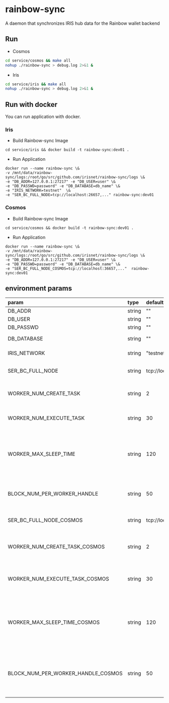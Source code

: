 # rainbow-sync
A daemon that synchronizes IRIS hub data for the Rainbow wallet backend

## Run
- Cosmos
```bash
cd service/cosmos && make all
nohup ./rainbow-sync > debug.log 2>&1 &
```
- Iris
```bash
cd service/iris && make all
nohup ./rainbow-sync > debug.log 2>&1 &
```

## Run with docker
You can run application with docker.
### Iris 
- Build Rainbow-sync Image
```$xslt
cd service/iris && docker build -t rainbow-sync:dev01 .
```

- Run Application 
```$xslt
docker run --name rainbow-sync \&
-v /mnt/data/rainbow-sync/logs:/root/go/src/github.com/irisnet/rainbow-sync/logs \&
-e "DB_ADDR=127.0.0.1:27217" -e "DB_USER=user" \&
-e "DB_PASSWD=password" -e "DB_DATABASE=db_name" \&
-e "IRIS_NETWORK=testnet"  \&
-e "SER_BC_FULL_NODE=tcp://localhost:26657,..." rainbow-sync:dev01
```
### Cosmos 
- Build Rainbow-sync Image
```$xslt
cd service/cosmos && docker build -t rainbow-sync:dev01 .
```
- Run Application 
```$xslt
docker run --name rainbow-sync \&
-v /mnt/data/rainbow-sync/logs:/root/go/src/github.com/irisnet/rainbow-sync/logs \&
-e "DB_ADDR=127.0.0.1:27217" -e "DB_USER=user" \&
-e "DB_PASSWD=password" -e "DB_DATABASE=db_name" \&
-e "SER_BC_FULL_NODE_COSMOS=tcp://localhost:36657,..."  rainbow-sync:dev01
```


## environment params 

| param | type | default |description | example |
| :--- | :--- | :--- | :---: | :---: |
| DB_ADDR | string | "" | db addr | 127.0.0.1:27017,127.0.0.2:27017... |
| DB_USER | string | "" | db user | user |
| DB_PASSWD | string | "" |db passwd  | password |
| DB_DATABASE | string | "" |database name  | db_name |
| IRIS_NETWORK | string | "testnet" |irishub name  | testnet or mainnet |
| SER_BC_FULL_NODE | string | tcp://localhost:26657 | iris full node rpc url | tcp://localhost:26657, tcp://127.0.0.2:26657 |
| WORKER_NUM_CREATE_TASK | string | 2 | 创建同步Iris的Tag任务的线程数 | 2 |
| WORKER_NUM_EXECUTE_TASK | string | 30 | 执行同步Iris的Tag任务的线程数 | 30 |
| WORKER_MAX_SLEEP_TIME | string | 120 | 允许同步Iris的Tag线程处于不工作状态的最大时长（单位为：秒） | 120 |
| BLOCK_NUM_PER_WORKER_HANDLE | string | 50 | 每个同步Iris的Tag任务所包含的Iris区块数 | 50 |
| SER_BC_FULL_NODE_COSMOS | string | tcp://localhost:36657 |cosmos full node rpc url  | tcp://localhost:36657, tcp://127.0.0.2:36657 |
| WORKER_NUM_CREATE_TASK_COSMOS | string | 2 | 创建同步Cosmos的Tx任务的线程数 | 2 |
| WORKER_NUM_EXECUTE_TASK_COSMOS | string | 30 | 执行同步Cosmos的Tx任务的线程数 | 30 |
| WORKER_MAX_SLEEP_TIME_COSMOS | string | 120 | 允许同步Cosmos的Tx线程处于不工作状态的最大时长（单位为：秒） | 120 |
| BLOCK_NUM_PER_WORKER_HANDLE_COSMOS | string | 50 | 每个同步Cosmos的Tx任务所包含的Cosmos区块数 | 50 |


